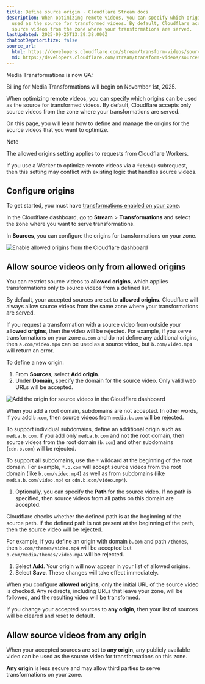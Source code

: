 ```yaml
---
title: Define source origin · Cloudflare Stream docs
description: When optimizing remote videos, you can specify which origins can be
  used as the source for transformed videos. By default, Cloudflare accepts only
  source videos from the zone where your transformations are served.
lastUpdated: 2025-09-25T13:29:38.000Z
chatbotDeprioritize: false
source_url:
  html: https://developers.cloudflare.com/stream/transform-videos/sources/
  md: https://developers.cloudflare.com/stream/transform-videos/sources/index.md
---
```


Media Transformations is now GA:

Billing for Media Transformations will begin on November 1st, 2025.

When optimizing remote videos, you can specify which origins can be used as the source for transformed videos. By default, Cloudflare accepts only source videos from the zone where your transformations are served.

On this page, you will learn how to define and manage the origins for the source videos that you want to optimize.

Note

The allowed origins setting applies to requests from Cloudflare Workers.

If you use a Worker to optimize remote videos via a `fetch()` subrequest, then this setting may conflict with existing logic that handles source videos.

## Configure origins

To get started, you must have [transformations enabled on your zone](https://developers.cloudflare.com/stream/transform-videos/#getting-started).

In the Cloudflare dashboard, go to **Stream** > **Transformations** and select the zone where you want to serve transformations.

In **Sources**, you can configure the origins for transformations on your zone.

![Enable allowed origins from the Cloudflare dashboard](https://developers.cloudflare.com/_astro/allowed-origins.4hu5lHws_1geX4Q.webp)

## Allow source videos only from allowed origins

You can restrict source videos to **allowed origins**, which applies transformations only to source videos from a defined list.

By default, your accepted sources are set to **allowed origins**. Cloudflare will always allow source videos from the same zone where your transformations are served.

If you request a transformation with a source video from outside your **allowed origins**, then the video will be rejected. For example, if you serve transformations on your zone `a.com` and do not define any additional origins, then `a.com/video.mp4` can be used as a source video, but `b.com/video.mp4` will return an error.

To define a new origin:

1. From **Sources**, select **Add origin**.
2. Under **Domain**, specify the domain for the source video. Only valid web URLs will be accepted.

![Add the origin for source videos in the Cloudflare dashboard](https://developers.cloudflare.com/_astro/add-origin.BtfOyoOS_1qwksq.webp)

When you add a root domain, subdomains are not accepted. In other words, if you add `b.com`, then source videos from `media.b.com` will be rejected.

To support individual subdomains, define an additional origin such as `media.b.com`. If you add only `media.b.com` and not the root domain, then source videos from the root domain (`b.com`) and other subdomains (`cdn.b.com`) will be rejected.

To support all subdomains, use the `*` wildcard at the beginning of the root domain. For example, `*.b.com` will accept source videos from the root domain (like `b.com/video.mp4`) as well as from subdomains (like `media.b.com/video.mp4` or `cdn.b.com/video.mp4`).

1. Optionally, you can specify the **Path** for the source video. If no path is specified, then source videos from all paths on this domain are accepted.

Cloudflare checks whether the defined path is at the beginning of the source path. If the defined path is not present at the beginning of the path, then the source video will be rejected.

For example, if you define an origin with domain `b.com` and path `/themes`, then `b.com/themes/video.mp4` will be accepted but `b.com/media/themes/video.mp4` will be rejected.

1. Select **Add**. Your origin will now appear in your list of allowed origins.
2. Select **Save**. These changes will take effect immediately.

When you configure **allowed origins**, only the initial URL of the source video is checked. Any redirects, including URLs that leave your zone, will be followed, and the resulting video will be transformed.

If you change your accepted sources to **any origin**, then your list of sources will be cleared and reset to default.

## Allow source videos from any origin

When your accepted sources are set to **any origin**, any publicly available video can be used as the source video for transformations on this zone.

**Any origin** is less secure and may allow third parties to serve transformations on your zone.
